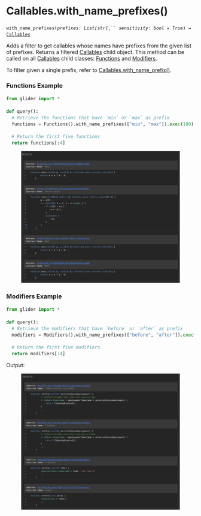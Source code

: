 # Callables.with\_name\_prefixes()

`with_name_prefixes(`_`prefixes: List[str]`_`,`` `_`sensitivity: bool = True`_`) →` [`Callables`](./)

Adds a filter to get callables whose names have prefixes from the given list of prefixes. Returns a filtered [Callables](./) child object. This method can be called on all [Callables](./) child classes: [Functions](functions/) and [Modifiers](modifiers/).

To filter given a single prefix, refer to [Callables.with\_name\_prefix()](callables.with_name_prefix.md).

### Functions Example

```python
from glider import *

def query():
  # Retrieve the functions that have `min` or `max` as prefix
  functions = Functions().with_name_prefixes(["min", "max"]).exec(100)

  # Return the first five functions
  return functions[:4]
```

<figure><img src="../../.gitbook/assets/image (4) (1) (1) (1) (1) (1) (1) (1).png" alt=""><figcaption></figcaption></figure>

### Modifiers Example

```python
from glider import *

def query():
  # Retrieve the modifiers that have `before` or `after` as prefix
  modifiers = Modifiers().with_name_prefixes(["before", "after"]).exec(100)

  # Return the first five modifiers
  return modifiers[:4]
```

Output:

<figure><img src="../../.gitbook/assets/image (1) (1) (1) (1) (1) (1) (1) (1) (1) (1) (1) (1) (1) (1) (1).png" alt=""><figcaption></figcaption></figure>
